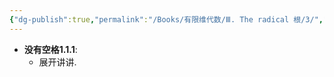 ```yaml
---
{"dg-publish":true,"permalink":"/Books/有限维代数/Ⅲ. The radical 根/3/","dgPassFrontmatter":true,"created":"2024-08-06T18:40:36.618+08:00","updated":"2024-08-06T18:40:41.598+08:00"}
---
```


+ **没有空格1.1.1**:
	+ 展开讲讲.
